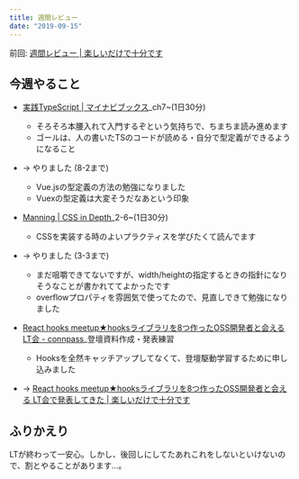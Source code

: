 ```yaml
---
title: 週間レビュー
date: "2019-09-15"
---
```


前回: [週間レビュー | 楽しいだけで十分です](https://yinm.info/20190908/)

## 今週やること

- [実践TypeScript | マイナビブックス](https://book.mynavi.jp/ec/products/detail/id=104703)_ch7~(1日30分)
  - そろそろ本腰入れて入門するぞという気持ちで、ちまちま読み進めます
  - ゴールは、人の書いたTSのコードが読める・自分で型定義ができるようになること
- -> やりました (8-2まで)
  - Vue.jsの型定義の方法の勉強になりました
  - Vuexの型定義は大変そうだなあという印象

- [Manning | CSS in Depth](https://www.manning.com/books/css-in-depth)_2-6~(1日30分)
  - CSSを実装する時のよいプラクティスを学びたくて読んでます
- -> やりました (3-3まで)
  - まだ咀嚼できてないですが、width/heightの指定するときの指針になりそうなことが書かれててよかったです
  - overflowプロパティを雰囲気で使ってたので、見直しできて勉強になりました

- [React hooks meetup★hooksライブラリを8つ作ったOSS開発者と会える LT会 - connpass](https://ebisu-js.connpass.com/event/143373/)_登壇資料作成・発表練習
  - Hooksを全然キャッチアップしてなくて、登壇駆動学習するために申し込みました
- -> [React hooks meetup★hooksライブラリを8つ作ったOSS開発者と会える LT会で発表してきた | 楽しいだけで十分です](https://yinm.info/20190918/)

## ふりかえり
LTが終わって一安心。しかし、後回しにしてたあれこれをしないといけないので、割とやることがあります...。
